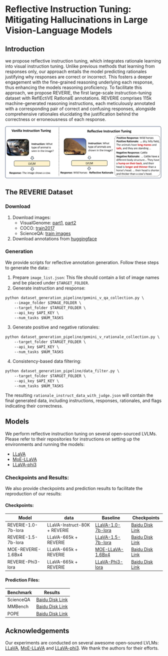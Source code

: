 # Reflective Instruction Tuning: Mitigating Hallucinations in Large Vision-Language Models

## Introduction

we propose reflective instruction tuning, which integrates rationale learning into visual instruction tuning. Unlike previous methods that learning from responses only, our approach entails the model predicting rationales justifying why responses are correct or incorrect. This fosters a deeper engagement with the fine-grained reasoning underlying each response, thus enhancing the models reasoning proficiency. To facilitate this approach, we propose REVERIE, the first large-scale instruction-tuning dataset with ReflEctiVE RatIonalE annotations. REVERIE comprises 115k machine-generated reasoning instructions, each meticulously annotated with a corresponding pair of correct and confusing responses, alongside comprehensive rationales elucidating the justification behind the correctness or erroneousness of each response.

![Reflective Instruction Tuning](images/reflective_instruction_tuning.png)

## The REVERIE Dataset

### Download
1. Download images:
    - VisualGenome: [part1](https://cs.stanford.edu/people/rak248/VG_100K_2/images.zip), [part2](https://cs.stanford.edu/people/rak248/VG_100K_2/images2.zip) 
    - COCO: [train2017](http://images.cocodataset.org/zips/train2017.zip)
    - ScienceQA: [train images](https://drive.google.com/drive/folders/1w8imCXWYn2LxajmGeGH_g5DaL2rabHev)
2. Download annotations from [huggingface](https://huggingface.co/datasets/zjr2000/REVERIE)

### Generation
We provide scripts for reflective annotation generation. Follow these steps to generate the data::
1. Prepare ```image_list.json```: This file should contain a list of image names and be placed under ```$TARGET_FOLDER```.
2. Generate instruction and response:
```
python dataset_generation_pipeline/gemini_v_qa_collection.py \
    --image_folder $IMAGE_FOLDER \
    --target_folder $TARGET_FOLDER \
    --api_key $API_KEY \
    --num_tasks $NUM_TASKS
```
3. Generate positive and negative rationales:
```
python dataset_generation_pipeline/gemini_v_rationale_collection.py \
    --target_folder $TARGET_FOLDER \
    --api_key $API_KEY \
    --num_tasks $NUM_TASKS
```
4. Consistency-based data filtering:
```
python dataset_generation_pipeline/data_filter.py \
    --target_folder $TARGET_FOLDER \
    --api_key $API_KEY \
    --num_tasks $NUM_TASKS
```
The resulting ```rationale_instruct_data_with_judge.json``` will contain the final generated data, including instructions, responses, rationales, and flags indicating their correctness.

## Models

We perform reflective instruction tuning on several open-sourced LVLMs. Please refer to their repositories for instructions on setting up the environments and running the models: 
- [LLaVA](https://github.com/haotian-liu/LLaVA)
- [MoE-LLaVA](https://github.com/PKU-YuanGroup/MoE-LLaVA) 
- [LLaVA-phi3](https://github.com/mbzuai-oryx/LLaVA-pp)

### Checkpoints and Results:
We also provide checkpoints and prediction results to facilitate the reproduction of our results:
#### Checkpoints:
| Model | data | Baseline | Checkpoints |
|----------|----------|----------|-------|
| REVERIE-1.0-7b-lora   | LLaVA-Instruct-80K + REVERIE |[LLaVA-1.0-7b-lora](https://github.com/haotian-liu/LLaVA)  |    [Baidu Disk Link](https://pan.baidu.com/s/1Yp5gYe5D1_VhDOTBNorHCQ?pwd=xf7e)   |
| REVERIE-1.5-7b-lora    | LLaVA-665k + REVERIE | [LLaVA-1.5-7b-lora](https://github.com/haotian-liu/LLaVA)  |   [Baidu Disk Link](https://pan.baidu.com/s/1UDob1xq3dvjGpv14H7XNSg?pwd=mkzu)    |
| MOE-REVERIE-1.6Bx4   | LLaVA-665k + REVERIE   | [MOE-LLaVA-1.6Bx4](https://github.com/PKU-YuanGroup/MoE-LLaVA)  |[Baidu Disk Link](https://pan.baidu.com/s/1d4d0zXI5TVCmoBwMngWoHg?pwd=osyw)|
| REVERIE-Phi3-lora  | LLaVA-665k + REVERIE   | [LLaVA-Phi3-lora](https://github.com/mbzuai-oryx/LLaVA-pp)  |[Baidu Disk Link](https://pan.baidu.com/s/10DwB0klgmXQNpu-j3xdbJA?pwd=kcua )|
#### Prediction Files:
| Benchmark | Results |
|----------|----------|
| ScienceQA | [Baidu Disk Link](https://pan.baidu.com/s/1_rZVUi_iDNCi1Se9M63Y1A?pwd=o2ss)|
| MMBench | [Baidu Disk Link](https://pan.baidu.com/s/1QYv24gNZW5M0ix88xDW3ag?pwd=527b)|
| POPE | [Baidu Disk Link](https://pan.baidu.com/s/1shVTHFkshstY4CkuRvysKg?pwd=52zo)|

## Acknowledgements
Our experiments are conducted on several awesome open-soured LVLMs: [LLaVA](https://github.com/haotian-liu/LLaVA), [MoE-LLaVA](https://github.com/PKU-YuanGroup/MoE-LLaVA) and [LLaVA-phi3](https://github.com/mbzuai-oryx/LLaVA-pp). We thank the authors for their efforts.